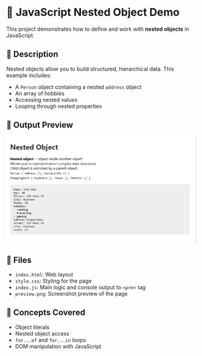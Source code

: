 # 🧱 JavaScript Nested Object Demo

This project demonstrates how to define and work with **nested objects** in JavaScript.

## 📖 Description

Nested objects allow you to build structured, hierarchical data. This example includes:

- A `Person` object containing a nested `address` object
- An array of hobbies
- Accessing nested values
- Looping through nested properties

## 📄 Output Preview

![Preview](image.png)

## 📁 Files

- `index.html`: Web layout
- `style.css`: Styling for the page
- `index.js`: Main logic and console output to `<pre>` tag
- `preview.png`: Screenshot preview of the page

## 🧠 Concepts Covered

- Object literals
- Nested object access
- `for...of` and `for...in` loops
- DOM manipulation with JavaScript
